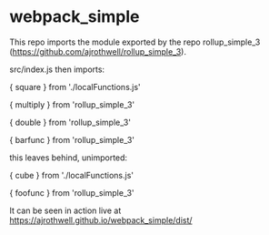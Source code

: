 # webpack_simple

This repo imports the module exported by the repo rollup_simple_3 (https://github.com/ajrothwell/rollup_simple_3).

src/index.js then imports:

{ square } from './localFunctions.js'

{ multiply } from 'rollup_simple_3'

{ double } from 'rollup_simple_3'

{ barfunc } from 'rollup_simple_3'

this leaves behind, unimported:

{ cube } from './localFunctions.js'

{ foofunc } from 'rollup_simple_3'

It can be seen in action live at https://ajrothwell.github.io/webpack_simple/dist/
